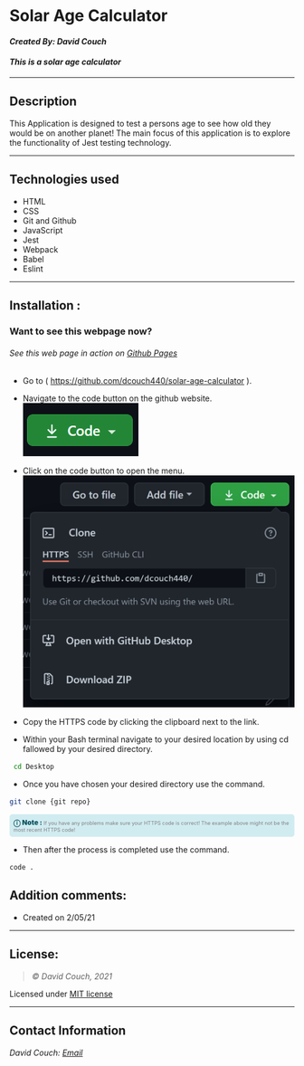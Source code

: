 # Solar Age Calculator
#### *Created By: David Couch*

#### *This is a solar age calculator*
<!-- Check list
- Project Name
- Author
- Brief Description
- Description
- Specs
- Link in gh-pages
- Project repo
- git clone repo link
- date
 -->
* * *

## Description  
This Application is designed to test a persons age to see how old they would be on another planet! The main focus of this application is to explore the functionality of Jest testing technology.

* * *

## Technologies used
* HTML
* CSS
* Git and Github
* JavaScript
* Jest
* Webpack
* Babel
* Eslint

* * *

## Installation : 
### Want to see this webpage now?
###### See this web page in action on [Github Pages]({repo})

* Go to ( https://github.com/dcouch440/solar-age-calculator ).

*  Navigate to the code button on the github website.\
![Code button](/img/README/code.PNG)

* Click on the code button to open the menu.\
![Github Repo Example](/img/README/HTTPS.png)

- Copy the HTTPS code by clicking the clipboard next to the link.

- Within your Bash terminal navigate to your desired location by using cd fallowed by your desired directory.
```bash
 cd Desktop
``` 

- Once you have chosen your desired directory use the command.
```bash 
git clone {git repo}
```

<div 
  style="
    background-color: #d1ecf1; 
    color: grey; padding: 6px; 
    font-size: 9px; 
    border-radius: 5px; 
    border: 1px solid #d4ecf1; 
    margin-bottom: 12px"
> 
  <span 
    style="
      font-size: 12px; 
      font-weight: 600; 
      color: #0c5460;"
  >
    ⓘ
  </span>
  <span 
    style="
      font-size: 12px; 
      font-weight: 900; 
      color: #0c5460;
      margin-bottom: 24px"
  >
    Note : 
  </span> 
  If you have any problems make sure your HTTPS code is correct! The example above might not be the most recent HTTPS code!
</div>


* Then after the process is completed use the command.

``` bash
code .
```


## Addition comments:
* Created on 2/05/21


* * *

## License:
> *&copy; David Couch, 2021*

Licensed under [MIT license](https://mit-license.org/)

* * *

## Contact Information
_David Couch: [Email](dcouch440@gmail.com)_